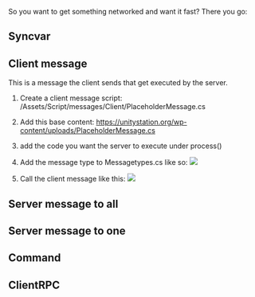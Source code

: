 So you want to get something networked and want it fast?
There you go:

## Syncvar

## Client message
This is a message the client sends that get executed by the server.

1. Create a client message script:
/Assets/Script/messages/Client/PlaceholderMessage.cs

2. Add this base content:
https://unitystation.org/wp-content/uploads/PlaceholderMessage.cs

3. add the code you want the server to execute under process()


4. Add the message type to  Messagetypes.cs like so:
![](https://unitystation.org/wp-content/uploads/ScreenshotMessageTypes.png)

5. Call the client message like this:
![](https://unitystation.org/wp-content/uploads/Screenshotcallmessage.png)

## Server message to all


## Server message to one


## Command

## ClientRPC

